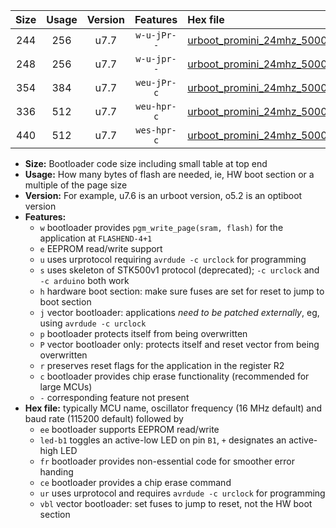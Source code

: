 |Size|Usage|Version|Features|Hex file|
|:-:|:-:|:-:|:-:|:--|
|244|256|u7.7|`w-u-jPr--`|[urboot_promini_24mhz_500000bps_led+b5_ur_vbl.hex](https://raw.githubusercontent.com/stefanrueger/urboot.hex/main/boards/promini/fcpu_24mhz/500000_bps/urboot_promini_24mhz_500000bps_led+b5_ur_vbl.hex)|
|248|256|u7.7|`w-u-jpr--`|[urboot_promini_24mhz_500000bps_led+b5_fr_ur_vbl.hex](https://raw.githubusercontent.com/stefanrueger/urboot.hex/main/boards/promini/fcpu_24mhz/500000_bps/urboot_promini_24mhz_500000bps_led+b5_fr_ur_vbl.hex)|
|354|384|u7.7|`weu-jPr-c`|[urboot_promini_24mhz_500000bps_ee_led+b5_fr_ce_ur_vbl.hex](https://raw.githubusercontent.com/stefanrueger/urboot.hex/main/boards/promini/fcpu_24mhz/500000_bps/urboot_promini_24mhz_500000bps_ee_led+b5_fr_ce_ur_vbl.hex)|
|336|512|u7.7|`weu-hpr-c`|[urboot_promini_24mhz_500000bps_ee_led+b5_fr_ce_ur.hex](https://raw.githubusercontent.com/stefanrueger/urboot.hex/main/boards/promini/fcpu_24mhz/500000_bps/urboot_promini_24mhz_500000bps_ee_led+b5_fr_ce_ur.hex)|
|440|512|u7.7|`wes-hpr-c`|[urboot_promini_24mhz_500000bps_ee_led+b5_fr_ce.hex](https://raw.githubusercontent.com/stefanrueger/urboot.hex/main/boards/promini/fcpu_24mhz/500000_bps/urboot_promini_24mhz_500000bps_ee_led+b5_fr_ce.hex)|

- **Size:** Bootloader code size including small table at top end
- **Usage:** How many bytes of flash are needed, ie, HW boot section or a multiple of the page size
- **Version:** For example, u7.6 is an urboot version, o5.2 is an optiboot version
- **Features:**
  + `w` bootloader provides `pgm_write_page(sram, flash)` for the application at `FLASHEND-4+1`
  + `e` EEPROM read/write support
  + `u` uses urprotocol requiring `avrdude -c urclock` for programming
  + `s` uses skeleton of STK500v1 protocol (deprecated); `-c urclock` and `-c arduino` both work
  + `h` hardware boot section: make sure fuses are set for reset to jump to boot section
  + `j` vector bootloader: applications *need to be patched externally*, eg, using `avrdude -c urclock`
  + `p` bootloader protects itself from being overwritten
  + `P` vector bootloader only: protects itself and reset vector from being overwritten
  + `r` preserves reset flags for the application in the register R2
  + `c` bootloader provides chip erase functionality (recommended for large MCUs)
  + `-` corresponding feature not present
- **Hex file:** typically MCU name, oscillator frequency (16 MHz default) and baud rate (115200 default) followed by
  + `ee` bootloader supports EEPROM read/write
  + `led-b1` toggles an active-low LED on pin `B1`, `+` designates an active-high LED
  + `fr` bootloader provides non-essential code for smoother error handing
  + `ce` bootloader provides a chip erase command
  + `ur` uses urprotocol and requires `avrdude -c urclock` for programming
  + `vbl` vector bootloader: set fuses to jump to reset, not the HW boot section
